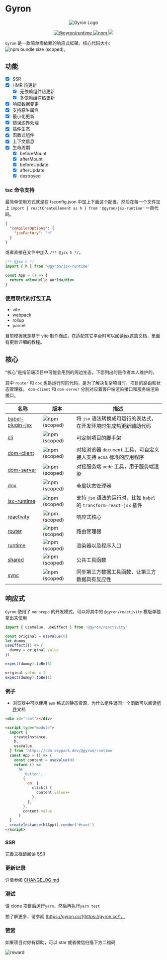 # Gyron

<p align="center">
  <img src="https://gyron.cc/assets/image/logo-sm.png" alt="Gyron Logo">
</p>

<p align="center">
  <a href="https://www.npmjs.com/package/@gyron/runtime">
    <img alt="@gyron/runtime" src="https://img.shields.io/npm/v/@gyron/runtime?style=flat-square">
  </a>
  <a href="https://www.npmjs.com/package/@gyron/runtime">
    <img alt="npm" src="https://img.shields.io/npm/l/@gyron/runtime?style=flat-square">
  </a>
  <a href="https://codecov.io/gh/Linkontoask/gyron">
    <img src="https://codecov.io/gh/gyronorg/core/branch/main/graph/badge.svg?token=M8YC2QSBFY"/>
  </a>
</p>

`Gyron` 是一款简单零依赖的响应式框架。核心代码大小: <img alt="npm bundle size (scoped)" src="https://img.shields.io/bundlephobia/minzip/@gyron/runtime?style=flat-square">。

## 功能

- [x] SSR
- [x] HMR 热更新
  - [x] 无依赖组件热更新
  - [x] 多依赖组件热更新
- [x] 响应数据变更
- [x] 支持原生属性
- [x] 最小化更新
- [x] 错误边界处理
- [x] 插件生态
- [x] 函数式组件
- [x] 上下文信息
- [x] 生命周期
  - [x] beforeMount
  - [x] afterMount
  - [x] beforeUpdate
  - [x] afterUpdate
  - [x] destroyed

### tsc 命令支持

最简单使用方式就是在 tsconfig.json 中加上下面这个配置，然后在每一个文件加上 `import { reactCreateElement as h } from '@gyron/jsx-runtime'` 一串代码。

```json
{
  "compilerOptions": {
    "jsxFactory": "h"
  }
}
```

或者直接在文件中加入 `/** @jsx h */`。

```jsx
/** @jsx h */
import { h } from '@gyron/jsx-runtime'

const App = () => {
  return <div>Hello World</div>
}
```

### 使用现代的打包工具

- vite
- webpack
- rollup
- parcel

目前模板就是基于 vite 制作而成，在适配其它平台时可以阅读[jsx](https://gyron.cc/core/jsx/getting-started)这篇文档，里面有更新详细的教程。

## 核心

“核心”是指前端项目中可能会用到的周边生态，下面列出的是作者本人维护的。

其中 `router` 和 `dox` 也是运行时的代码，是为了解决复杂项目时，项目的路由和状态管理器。
`dom-client` 和 `dom-server` 分别对应着客户端渲染接口和服务端渲染接口。

| 名称                                             | 版本                                                                                    | 描述                                                                |
| ------------------------------------------------ | --------------------------------------------------------------------------------------- | ------------------------------------------------------------------- |
| [babel-plugin-jsx](./packages/babel-plugin-jsx/) | ![npm (scoped)](https://img.shields.io/npm/v/@gyron/babel-plugin-jsx?style=flat-square) | 将 `jsx` 语法转换成可运行的表达式，在开发环境时生成热更新辅助代码   |
| [cli](./packages/cli/)                           | ![npm (scoped)](https://img.shields.io/npm/v/@gyron/cli?style=flat-square)              | 可定制项目的脚手架                                                  |
| [dom-client](./packages/dom-client/)             | ![npm (scoped)](https://img.shields.io/npm/v/@gyron/dom-client?style=flat-square)       | 对接浏览器 `document` 工具，可自定义接入支持 `ecma` 标准的应用程序  |
| [dom-server](./packages/dom-server/)             | ![npm (scoped)](https://img.shields.io/npm/v/@gyron/dom-server?style=flat-square)       | 对接服务端 `node` 工具，用于服务端渲染                              |
| [dox](./packages/dox/)                           | ![npm (scoped)](https://img.shields.io/npm/v/@gyron/redux?style=flat-square)              | 全局状态管理器                                                      |
| [jsx-runtime](./packages/jsx-runtime/)           | ![npm (scoped)](https://img.shields.io/npm/v/@gyron/jsx-runtime?style=flat-square)      | 支持 `jsx` 语法的运行时，比如 `babel` 的 `transform-react-jsx` 插件 |
| [reactivity](./packages/reactivity/)             | ![npm (scoped)](https://img.shields.io/npm/v/@gyron/reactivity?style=flat-square)       | 响应式核心                                                          |
| [router](./packages/router/)                     | ![npm (scoped)](https://img.shields.io/npm/v/@gyron/router?style=flat-square)           | 路由管理器                                                          |
| [runtime](./packages/runtime/)                   | ![npm (scoped)](https://img.shields.io/npm/v/@gyron/runtime?style=flat-square)          | 渲染器以及程序入口                                                  |
| [shared](./packages/shared/)                     | ![npm (scoped)](https://img.shields.io/npm/v/@gyron/shared?style=flat-square)           | 公共工具函数                                                        |
| [sync](./packages/sync/)                         | ![npm (scoped)](https://img.shields.io/npm/v/@gyron/sync?style=flat-square)             | 同步第三方数据工具函数，让第三方数据具有反应性                      |

## 响应式

`Gyron` 使用了 `monorepo` 的开发模式，可以将其中的 `@gyron/reactivity` 模版单独拿出来使用

```javascript
import { useValue, useEffect } from '@gyron/reactivity'

const original = useValue(0)
let dummy
useEffect(() => {
  dummy = original.value
})

expect(dummy).toBe(0)

original.value = 1
expect(dummy).toBe(1)
```

### 例子

- 浏览器中可以使用 `esm` 格式的静态资源，为什么组件返回一个函数可以阅读[组件](https://gyron.cc/docs/component#%E6%9C%89%E7%8A%B6%E6%80%81%E7%BB%84%E4%BB%B6%20%E5%92%8C%20%E6%97%A0%E7%8A%B6%E6%80%81%E7%BB%84%E4%BB%B6)文档

```html
<div id="root"></div>

<script type="module">
  import {
    createInstance,
    h,
    useValue,
  } from 'https://cdn.skypack.dev/@gyron/runtime'
  const App = () => {
    const content = useValue(0)
    return () =>
      h(
        'button',
        {
          on: {
            click() {
              content.value++
            },
          },
        },
        content.value
      )
  }
  createInstance(h(App)).render('#root')
</script>
```

### SSR

完善文档请阅读 [SSR](https://gyron.cc/docs/ssr)

### 更新记录

详情参阅 [CHANGELOG.md](./CHANGELOG.md)

### 测试

请 clone 项目后运行`yarn`，然后再执行`yarn test`

想了解更多，请参阅 [https://gyron.cc/](https://gyron.cc/)。

### 赞赏

如果项目对你有帮助，可以 star 或者微信扫描下方二维码

![reward](https://s2.loli.net/2022/06/26/njGZ4zv2Te87mhE.webp)
